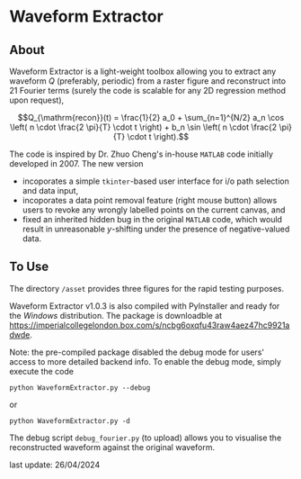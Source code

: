 # Waveform Extractor
## About
Waveform Extractor is a light-weight toolbox allowing you to extract any waveform $Q$ (preferably, periodic) from a raster figure and reconstruct into 21 Fourier terms (surely the code is scalable for any 2D regression method upon request),

$$Q_{\mathrm{recon}}(t) = \frac{1}{2} a_0 + \sum_{n=1}^{N/2} a_n \cos \left( n \cdot \frac{2 \pi}{T} \cdot t \right) + b_n \sin \left( n \cdot \frac{2 \pi}{T} \cdot t \right).$$

The code is inspired by Dr. Zhuo Cheng's in-house `MATLAB` code initially developed in 2007. The new version  
- incoporates a simple `tkinter`-based user interface for i/o path selection and data input,
- incoporates a data point removal feature (right mouse button) allows users to revoke any wrongly labelled points on the current canvas, and
- fixed an inherited hidden bug in the original `MATLAB` code, which would result in unreasonable $y$-shifting under the presence of negative-valued data.

## To Use
The directory `/asset` provides three figures for the rapid testing purposes. 

Waveform Extractor v1.0.3 is also compiled with PyInstaller and ready for the *Windows* distribution. The package is downloadble at https://imperialcollegelondon.box.com/s/ncbg6oxqfu43raw4aez47hc9921adwde.

Note: the pre-compiled package disabled the debug mode for users' access to more detailed backend info. To enable the debug mode, simply execute the code 
```
python WaveformExtractor.py --debug
```
or
```
python WaveformExtractor.py -d
```
The debug script `debug_fourier.py` (to upload) allows you to visualise the reconstructed waveform against the original waveform.

last update: 26/04/2024
